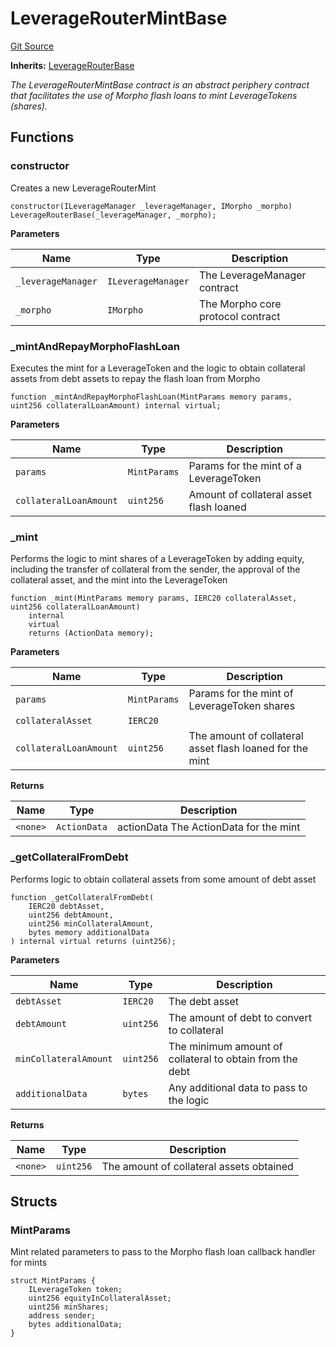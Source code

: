 # LeverageRouterMintBase
[Git Source](https://github.com/seamless-protocol/ilm-v2/blob/6c745a1fb2c5cc77df7fd3106f57db1adc947b75/src/periphery/LeverageRouterMintBase.sol)

**Inherits:**
[LeverageRouterBase](/src/periphery/LeverageRouterBase.sol/abstract.LeverageRouterBase.md)

*The LeverageRouterMintBase contract is an abstract periphery contract that facilitates the use of Morpho flash loans
to mint LeverageTokens (shares).*


## Functions
### constructor

Creates a new LeverageRouterMint


```solidity
constructor(ILeverageManager _leverageManager, IMorpho _morpho) LeverageRouterBase(_leverageManager, _morpho);
```
**Parameters**

|Name|Type|Description|
|----|----|-----------|
|`_leverageManager`|`ILeverageManager`|The LeverageManager contract|
|`_morpho`|`IMorpho`|The Morpho core protocol contract|


### _mintAndRepayMorphoFlashLoan

Executes the mint for a LeverageToken and the logic to obtain collateral assets from debt assets
to repay the flash loan from Morpho


```solidity
function _mintAndRepayMorphoFlashLoan(MintParams memory params, uint256 collateralLoanAmount) internal virtual;
```
**Parameters**

|Name|Type|Description|
|----|----|-----------|
|`params`|`MintParams`|Params for the mint of a LeverageToken|
|`collateralLoanAmount`|`uint256`|Amount of collateral asset flash loaned|


### _mint

Performs the logic to mint shares of a LeverageToken by adding equity, including the transfer of collateral from the sender,
the approval of the collateral asset, and the mint into the LeverageToken


```solidity
function _mint(MintParams memory params, IERC20 collateralAsset, uint256 collateralLoanAmount)
    internal
    virtual
    returns (ActionData memory);
```
**Parameters**

|Name|Type|Description|
|----|----|-----------|
|`params`|`MintParams`|Params for the mint of LeverageToken shares|
|`collateralAsset`|`IERC20`||
|`collateralLoanAmount`|`uint256`|The amount of collateral asset flash loaned for the mint|

**Returns**

|Name|Type|Description|
|----|----|-----------|
|`<none>`|`ActionData`|actionData The ActionData for the mint|


### _getCollateralFromDebt

Performs logic to obtain collateral assets from some amount of debt asset


```solidity
function _getCollateralFromDebt(
    IERC20 debtAsset,
    uint256 debtAmount,
    uint256 minCollateralAmount,
    bytes memory additionalData
) internal virtual returns (uint256);
```
**Parameters**

|Name|Type|Description|
|----|----|-----------|
|`debtAsset`|`IERC20`|The debt asset|
|`debtAmount`|`uint256`|The amount of debt to convert to collateral|
|`minCollateralAmount`|`uint256`|The minimum amount of collateral to obtain from the debt|
|`additionalData`|`bytes`|Any additional data to pass to the logic|

**Returns**

|Name|Type|Description|
|----|----|-----------|
|`<none>`|`uint256`|The amount of collateral assets obtained|


## Structs
### MintParams
Mint related parameters to pass to the Morpho flash loan callback handler for mints


```solidity
struct MintParams {
    ILeverageToken token;
    uint256 equityInCollateralAsset;
    uint256 minShares;
    address sender;
    bytes additionalData;
}
```

